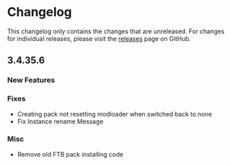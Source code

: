 # Changelog

This changelog only contains the changes that are unreleased. For changes for individual releases, please visit the
[releases](https://github.com/ATLauncher/ATLauncher/releases) page on GitHub.

## 3.4.35.6

### New Features

### Fixes

-   Creating pack not resetting modloader when switched back to none
-   Fix Instance rename Message

### Misc

-   Remove old FTB pack installing code
